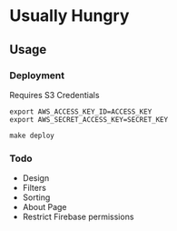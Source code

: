 # Usually Hungry

## Usage

### Deployment

Requires S3 Credentials
```
export AWS_ACCESS_KEY_ID=ACCESS_KEY
export AWS_SECRET_ACCESS_KEY=SECRET_KEY
```

`make deploy`

### Todo

* Design
* Filters
* Sorting
* About Page
* Restrict Firebase permissions